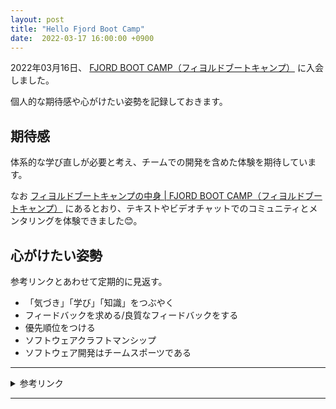 ```yaml
---
layout: post
title: "Hello Fjord Boot Camp"
date:  2022-03-17 16:00:00 +0900
---
```


2022年03月16日、 [FJORD BOOT CAMP（フィヨルドブートキャンプ）](https://bootcamp.fjord.jp/) に入会しました。

個人的な期待感や心がけたい姿勢を記録しておきます。

## 期待感

体系的な学び直しが必要と考え、チームでの開発を含めた体験を期待しています。

なお [フィヨルドブートキャンプの中身 | FJORD BOOT CAMP（フィヨルドブートキャンプ）](https://bootcamp.fjord.jp/articles/34) にあるとおり、テキストやビデオチャットでのコミュニティとメンタリングを体験できました😊。

## 心がけたい姿勢

参考リンクとあわせて定期的に見返す。

* 「気づき」「学び」「知識」をつぶやく
* フィードバックを求める/良質なフィードバックをする
* 優先順位をつける
* ソフトウェアクラフトマンシップ
* ソフトウェア開発はチームスポーツである

---

<details>
<summary>参考リンク</summary>

- [アジャイルサムライ――達人開発者への道 | コンピュータ・一般書,プログラミング・開発,開発技法 | Ohmsha](https://shop.ohmsha.co.jp/shopdetail/000000001901/)
- [Clean Agile 基本に立ち戻れ【委託】 - 達人出版会](https://tatsu-zine.com/books/clean-agile)
- [Slack OJTチャンネルガイドライン - ゆめみオープン・ハンドブック（情報ポータル）](https://notion.yumemi.co.jp/ojt/slack-ojt)
- [フィードバックガイドライン ver0.8 - ゆめみオープン・ハンドブック（情報ポータル）](https://notion.yumemi.co.jp/ojt/ver08)
- [うまくフィードバックをもらうためのTips - Konifar's ZATSU](https://konifar-zatsu.hatenadiary.jp/entry/2019/04/03/182930)
- [人から相談を受ける時に気をつけること - Konifar's ZATSU](https://konifar-zatsu.hatenadiary.jp/entry/2021/12/24/172900)
- [組織の透明性を高めるための情報を受け取る側のスタンス - Konifar's ZATSU](https://konifar-zatsu.hatenadiary.jp/entry/2021/08/27/201444)
- [Fjorb Boot Camp as a Gate - Speaker Deck](https://speakerdeck.com/kakutani/fjorb-boot-camp-as-a-gate?slide=96)
- [『デザイン思考』という言葉にデザイナーとして改めて向き合って考えた結果得られたもの - ペパボテックブログ](https://tech.pepabo.com/2020/10/23/design-thinking/)

</details>

---
